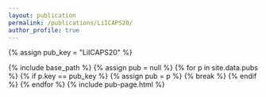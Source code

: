 ```yaml
---
layout: publication
permalink: /publications/LiICAPS20/
author_profile: true
---
```

{% assign pub_key = "LiICAPS20" %}

{% include base_path %}
{% assign pub = null %}
{% for p in site.data.pubs %}
  {% if p.key == pub_key %}
    {% assign pub = p %}
    {% break %}
  {% endif %}
{% endfor %}
{% include pub-page.html %}